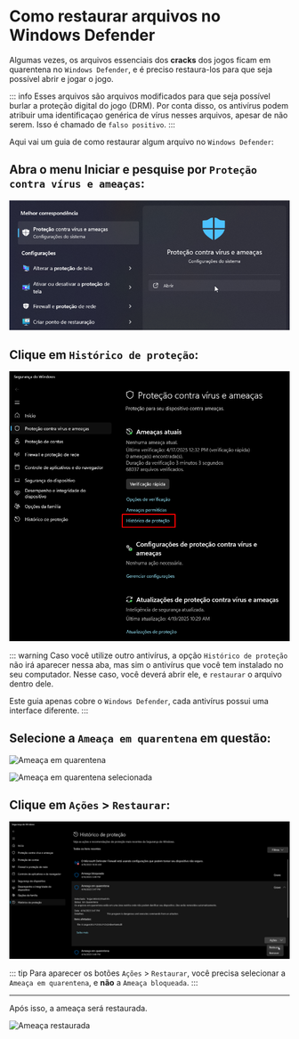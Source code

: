 # Como restaurar arquivos no Windows Defender

Algumas vezes, os arquivos essenciais dos **cracks** dos jogos ficam em quarentena no `Windows Defender`, e é preciso restaura-los para que seja possível abrir e jogar o jogo.

::: info Esses arquivos são arquivos modificados para que seja possível burlar a proteção digital do jogo (DRM). Por conta disso, os antivírus podem atribuir uma identificaçao genérica de vírus nesses arquivos, apesar de não serem. Isso é chamado de `falso positivo`.
:::

Aqui vai um guia de como restaurar algum arquivo no `Windows Defender`:

## Abra o menu Iniciar e pesquise por `Proteção contra vírus e ameaças`:

![Proteção contra vírus e ameaças](/assets/guias/proteção-contra-vírus-e-ameaças.png)

## Clique em `Histórico de proteção`:

![Histórico de proteção](/assets/guias/histórico-de-proteção.png)

::: warning Caso você utilize outro antivírus, a opção `Histórico de proteção` não irá aparecer nessa aba, mas sim o antivírus que você tem instalado no seu computador. Nesse caso, você deverá abrir ele, e `restaurar` o arquivo dentro dele. 

Este guia apenas cobre o `Windows Defender`, cada antivírus possui uma interface diferente.
:::

## Selecione a `Ameaça em quarentena` em questão:

![Ameaça em quarentena](/assets/guias/ameaça-em-quarentena.png)

![Ameaça em quarentena selecionada](/assets/guias/ameaça-em-quarentena-selecionada.png)

## Clique em `Ações` > `Restaurar`:

![Restaurar](/assets/guias/restaurar.png)

::: tip Para aparecer os botões `Ações` > `Restaurar`, você precisa selecionar a `Ameaça em quarentena`, e **não** a `Ameaça bloqueada`.
:::

___

Após isso, a ameaça será restaurada.

![Ameaça restaurada](/assets/guias/ameaça-restaurada.png)